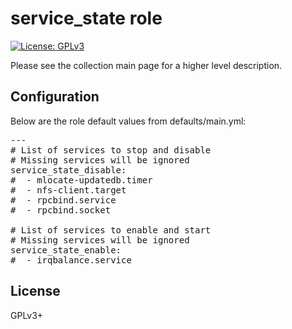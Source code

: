 # service_state role

[![License: GPLv3](https://img.shields.io/badge/license-GPLv3-brightgreen.svg)](https://www.gnu.org/licenses/gpl-3.0)

Please see the collection main page for a higher level description.

## Configuration

Below are the role default values from defaults/main.yml:

<pre>
---
# List of services to stop and disable
# Missing services will be ignored
service_state_disable:
#  - mlocate-updatedb.timer
#  - nfs-client.target
#  - rpcbind.service
#  - rpcbind.socket

# List of services to enable and start
# Missing services will be ignored
service_state_enable:
#  - irqbalance.service
</pre>

## License

GPLv3+
